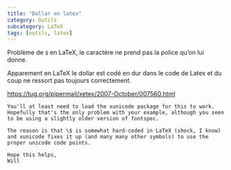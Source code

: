 ```yaml
---
title: "Dollar en latex"
category: Outils
subcategory: LaTeX
tags: [outils, latex]
---
```


Problème de `$` en LaTeX, le caractère ne prend pas la police qu’on lui donne.

Apparement en LaTeX le dollar est codé en dur dans le code de Latex et du coup ne ressort pas toujours correctement.

<https://tug.org/pipermail/xetex/2007-October/007560.html>

```
You'll at least need to load the xunicode package for this to work.
Hopefully that's the only problem with your example, although you seen
to be using a slightly older version of fontspec.

The reason is that \$ is somewhat hard-coded in LaTeX (shock, I know)
and xunicode fixes it up (and many many other symbols) to use the
proper unicode code points.

Hope this helps,
Will
```